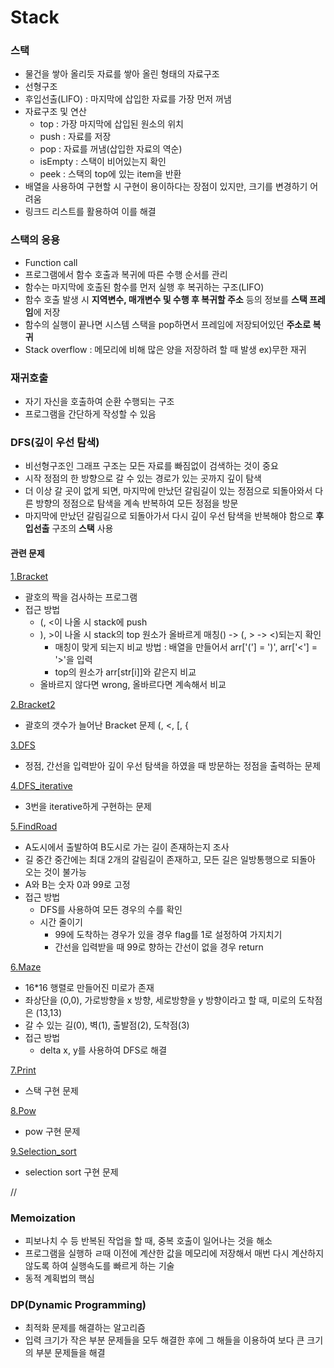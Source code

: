 # Stack

### 스택
- 물건을 쌓아 올리듯 자료를 쌓아 올린 형태의 자료구조
- 선형구조
- 후입선출(LIFO) : 마지막에 삽입한 자료를 가장 먼저 꺼냄
- 자료구조 및 연산
  - top : 가장 마지막에 삽입된 원소의 위치
  - push : 자료를 저장
  - pop : 자료를 꺼냄(삽입한 자료의 역순)
  - isEmpty : 스택이 비어있는지 확인
  - peek : 스택의 top에 있는 item을 반환
- 배열을 사용하여 구현할 시 구현이 용이하다는 장점이 있지만, 크기를 변경하기 어려움
- 링크드 리스트를 활용하여 이를 해결

### 스택의 응용
- Function call
 - 프로그램에서 함수 호출과 복귀에 따른 수행 순서를 관리
 - 함수는 마지막에 호출된 함수를 먼저 실행 후 복귀하는 구조(LIFO)
 - 함수 호출 발생 시 **지역변수, 매개변수 및 수행 후 복귀할 주소** 등의 정보를 **스택 프레임**에 저장
 - 함수의 실행이 끝나면 시스템 스택을 pop하면서 프레임에 저장되어있던 **주소로 복귀**
 - Stack overflow : 메모리에 비해 많은 양을 저장하려 할 때 발생 ex)무한 재귀
  
### 재귀호출
- 자기 자신을 호출하여 순환 수행되는 구조
- 프로그램을 간단하게 작성할 수 있음

### DFS(깊이 우선 탐색)
- 비선형구조인 그래프 구조는 모든 자료를 빠짐없이 검색하는 것이 중요
- 시작 정점의 한 방향으로 갈 수 있는 경로가 있는 곳까지 깊이 탐색
- 더 이상 갈 곳이 없게 되면, 마지막에 만났던 갈림길이 있는 정점으로 되돌아와서 다른 방향의 정점으로 탐색을 계속 반복하여 모든 정점을 방문
- 마지막에 만났던 갈림길으로 되돌아가서 다시 깊이 우선 탐색을 반복해야 함으로 **후입선출** 구조의 **스택** 사용

#### 관련 문제
[1.Bracket](https://github.com/KimUJin3359/Stack/tree/master/Bracket)
- 괄호의 짝을 검사하는 프로그램
- 접근 방법
  - (, <이 나올 시 stack에 push
  - ), >이 나올 시 stack의 top 원소가 올바르게 매칭() -> (, > -> <)되는지 확인
    - 매칭이 맞게 되는지 비교 방법 : 배열을 만들어서 arr['('] = ')', arr['<'] = '>'을 입력
    - top의 원소가 arr[str[i]]와 같은지 비교
  - 올바르지 않다면 wrong, 올바르다면 계속해서 비교
  
[2.Bracket2](https://github.com/KimUJin3359/Stack/tree/master/Bracket2)
- 괄호의 갯수가 늘어난 Bracket 문제 (, <, [, {

[3.DFS](https://github.com/KimUJin3359/Stack/tree/master/DFS)
- 정점, 간선을 입력받아 깊이 우선 탐색을 하였을 때 방문하는 정점을 출력하는 문제

[4.DFS_iterative](https://github.com/KimUJin3359/Stack/tree/master/DFS_iterative)
- 3번을 iterative하게 구현하는 문제

[5.FindRoad](https://github.com/KimUJin3359/Stack/tree/master/FindRoad)
- A도시에서 출발하여 B도시로 가는 길이 존재하는지 조사
- 길 중간 중간에는 최대 2개의 갈림길이 존재하고, 모든 길은 일방통행으로 되돌아 오는 것이 불가능
- A와 B는 숫자 0과 99로 고정
- 접근 방법
  - DFS를 사용하여 모든 경우의 수를 확인
  - 시간 줄이기
    - 99에 도착하는 경우가 있을 경우 flag를 1로 설정하여 가지치기
    - 간선을 입력받을 때 99로 향하는 간선이 없을 경우 return

[6.Maze](https://github.com/KimUJin3359/Stack/tree/master/Maze)
- 16*16 행렬로 만들어진 미로가 존재
- 좌상단을 (0,0), 가로방향을 x 방향, 세로방향을 y 방향이라고 할 때, 미로의 도착점은 (13,13)
- 갈 수 있는 길(0), 벽(1), 출발점(2), 도착점(3)
- 접근 방법
  - delta x, y를 사용하여 DFS로 해결

[7.Print](https://github.com/KimUJin3359/Stack/tree/master/Print)
- 스택 구현 문제

[8.Pow](https://github.com/KimUJin3359/Stack/tree/master/pow)
- pow 구현 문제

[9.Selection_sort](https://github.com/KimUJin3359/Stack/tree/master/Selection_sort)
- selection sort 구현 문제

//
### Memoization
- 피보나치 수 등 반복된 작업을 할 때, 중복 호출이 일어나는 것을 해소
- 프로그램을 실행하 ㄹ때 이전에 계산한 값을 메모리에 저장해서 매번 다시 계산하지 않도록 하여 실행속도를 빠르게 하는 기술
- 동적 계획법의 핵심

### DP(Dynamic Programming)
- 최적화 문제를 해결하는 알고리즘
- 입력 크기가 작은 부분 문제들을 모두 해결한 후에 그 해들을 이용하여 보다 큰 크기의 부분 문제들을 해결

